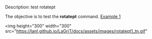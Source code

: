 
Description: test rotatept

The objective is to test the **rotatept** command.
[Example 1](description_rotatept.md)

<img height="300" width="300" src="https://lanl.github.io/LaGriT/docs/assets/images/rotatept1_tn.gif"
